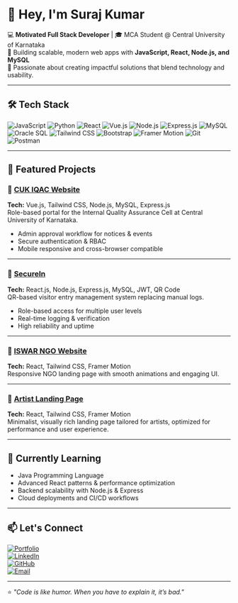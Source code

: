 # 👋 Hey, I'm Suraj Kumar  

💻 **Motivated Full Stack Developer** | 🎓 MCA Student @ Central University of Karnataka  
🚀 Building scalable, modern web apps with **JavaScript, React, Node.js, and MySQL**  
🎯 Passionate about creating impactful solutions that blend technology and usability.  

---

## 🛠 Tech Stack

![JavaScript](https://img.shields.io/badge/-JavaScript-F7DF1E?style=flat-square&logo=javascript&logoColor=000)
![Python](https://img.shields.io/badge/-Python-3776AB?style=flat-square&logo=python&logoColor=fff)
![React](https://img.shields.io/badge/-React-61DAFB?style=flat-square&logo=react&logoColor=000)
![Vue.js](https://img.shields.io/badge/-Vue.js-4FC08D?style=flat-square&logo=vue.js&logoColor=fff)
![Node.js](https://img.shields.io/badge/-Node.js-339933?style=flat-square&logo=node.js&logoColor=fff)
![Express.js](https://img.shields.io/badge/-Express.js-000000?style=flat-square&logo=express&logoColor=fff)
![MySQL](https://img.shields.io/badge/-MySQL-4479A1?style=flat-square&logo=mysql&logoColor=fff)
![Oracle SQL](https://img.shields.io/badge/-Oracle%20SQL-F80000?style=flat-square&logo=oracle&logoColor=fff)
![Tailwind CSS](https://img.shields.io/badge/-Tailwind%20CSS-38B2AC?style=flat-square&logo=tailwind-css&logoColor=fff)
![Bootstrap](https://img.shields.io/badge/-Bootstrap-7952B3?style=flat-square&logo=bootstrap&logoColor=fff)
![Framer Motion](https://img.shields.io/badge/-Framer%20Motion-0055FF?style=flat-square&logo=framer&logoColor=fff)
![Git](https://img.shields.io/badge/-Git-F05032?style=flat-square&logo=git&logoColor=fff)
![Postman](https://img.shields.io/badge/-Postman-FF6C37?style=flat-square&logo=postman&logoColor=fff)

---

## 🚀 Featured Projects

### 🔹 [CUK IQAC Website](https://iqac.cuk.ac.in)
**Tech:** Vue.js, Tailwind CSS, Node.js, MySQL, Express.js  
Role-based portal for the Internal Quality Assurance Cell at Central University of Karnataka.  
- Admin approval workflow for notices & events  
- Secure authentication & RBAC  
- Mobile responsive and cross-browser compatible

---

### 🔹 [SecureIn](https://secure-in.vercel.app)
**Tech:** React.js, Node.js, Express.js, MySQL, JWT, QR Code  
QR-based visitor entry management system replacing manual logs.  
- Role-based access for multiple user levels  
- Real-time logging & verification  
- High reliability and uptime

---

### 🔹 [ISWAR NGO Website](https://iswar-ngo.vercel.app)
**Tech:** React, Tailwind CSS, Framer Motion  
Responsive NGO landing page with smooth animations and engaging UI.

---

### 🔹 [Artist Landing Page](https://artist-landingpage.vercel.app)
**Tech:** React, Tailwind CSS, Framer Motion  
Minimalist, visually rich landing page tailored for artists, optimized for performance and user experience.

---

## 🌱 Currently Learning
- Java Programming Language
- Advanced React patterns & performance optimization  
- Backend scalability with Node.js & Express  
- Cloud deployments and CI/CD workflows


---

## 📫 Let's Connect
[![Portfolio](https://img.shields.io/badge/-Portfolio-000?style=flat&logo=vercel&logoColor=fff)](https://suraj-r-portfolio.vercel.app)  
[![LinkedIn](https://img.shields.io/badge/-LinkedIn-0A66C2?style=flat&logo=linkedin&logoColor=fff)](https://linkedin.com/in/suraj-ramagiri)  
[![GitHub](https://img.shields.io/badge/-GitHub-181717?style=flat&logo=github&logoColor=fff)](https://github.com/surajbi2)  
[![Email](https://img.shields.io/badge/-Email-D14836?style=flat&logo=gmail&logoColor=fff)](mailto:ramagirisurajkumar@gmail.com)

---

⭐️ *"Code is like humor. When you have to explain it, it’s bad."*
